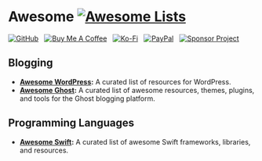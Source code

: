# Awesome [![Awesome Lists](https://srv-cdn.himpfen.io/badges/awesome-lists/awesomelists-flat.svg)](https://github.com/brandonhimpfen/awesome)

[![GitHub](https://srv-cdn.himpfen.io/badges/github/github-flat.svg)](https://github.com/sponsors/brandonhimpfen/) &nbsp; [![Buy Me A Coffee](https://srv-cdn.himpfen.io/badges/buymeacoffee/buymeacoffee-flat.svg)](https://www.buymeacoffee.com/brandonhimpfen) &nbsp; [![Ko-Fi](https://srv-cdn.himpfen.io/badges/kofi/kofi-flat.svg)](https://ko-fi.com/brandonhimpfen) &nbsp; [![PayPal](https://srv-cdn.himpfen.io/badges/paypal/paypal-flat.svg)](https://paypal.me/brandonhimpfen) &nbsp; [![Sponsor Project](https://srv-cdn.himpfen.io/badges/sponsor-project/sponsor-project-flat.svg)](https://brandon.tiny.us/donate)

## Blogging

* **[Awesome WordPress](https://github.com/brandonhimpfen/awesome-wordpress):** A curated list of resources for WordPress.
* **[Awesome Ghost](https://github.com/brandonhimpfen/awesome-ghost):** A curated list of awesome resources, themes, plugins, and tools for the Ghost blogging platform.

## Programming Languages

* **[Awesome Swift](https://github.com/brandonhimpfen/awesome-swift):** A curated list of awesome Swift frameworks, libraries, and resources.
